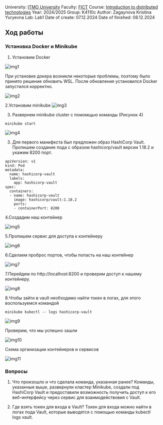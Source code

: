 University: [ITMO University](https://itmo.ru/ru/)
Faculty: [FICT](https://fict.itmo.ru)
Course: [Introduction to distributed technologies](https://github.com/itmo-ict-faculty/introduction-to-distributed-technologies)
Year: 2024/2025
Group: K4110c
Author: Zagaynova Kristina Yuryevna
Lab: Lab1
Date of create: 07.12.2024
Date of finished: 08.12.2024

## Ход работы

### Установка Docker и Minikube

1. Установим Docker 

![img1](./img/img1.png)


При установке докера возникли некоторые проблемы, поэтому было принято решение обновить WSL. После обновления установился Docker запустился корректно. 

![img2](./img/img2.png)

2.Установим minikube 
![img3](./img/img3.png)

3. Развернем minikube cluster с помомщью команды (Рисунок 4)
```
minikube start
```
![img4](./img/img4.png)

3. Для первого манифеста был предложен образ HashiCorp Vault. Пропишем создание пода с образом hashicorp/vault версии 1.18.2 и укажем 8200 порт.
```
apiVersion: v1
kind: Pod
metadata:
  name: hashicorp-vault
  labels:
    app: hashicorp-vault
spec:
  containers:
  - name: hashicorp-vault
    image: hashicorp/vault:1.18.2
    ports:
    - containerPort: 8200
```

4.Создадим наш контейнер

![img5](./img/img5.png)

5.Пропишем сервис для доступа к контейнеру 

![img6](./img/img6.png)

6.Сделаем проброс портов, чтобы попасть на наш контейнер 

![img7](./img/img7.png)

7.Перейдем по http://localhost:8200 и проверим доступ к нашему контейнеру. 

![img8](./img/img8.png)

8.Чтобы зайти в vault необходимо найти токен в логах, для этого воспользуемся командой 
```
minikube kubectl -- logs hashicorp-vault
```

![img9](./img/img9.png)

Проверим, что мы успешно зашли

![img10](./img/img10.png)

Схема организации контейнеров и сервисов 

![img11](./img/schema1.png)

### Вопросы

1. Что произошло и что сделала команда, указанная ранее?
  Команды, указанные выше, развернули кластер Minikube, создали под HashiCorp Vault и предоставили возможность получить доступ к его веб-интерфейсу через сервис для взаимодействовия с Vault.

2. Где взять токен для входа в Vault?
   Токен для входа можно найти в логах пода Vault, которые выводятся с помощью команды kubectl logs vault. 


